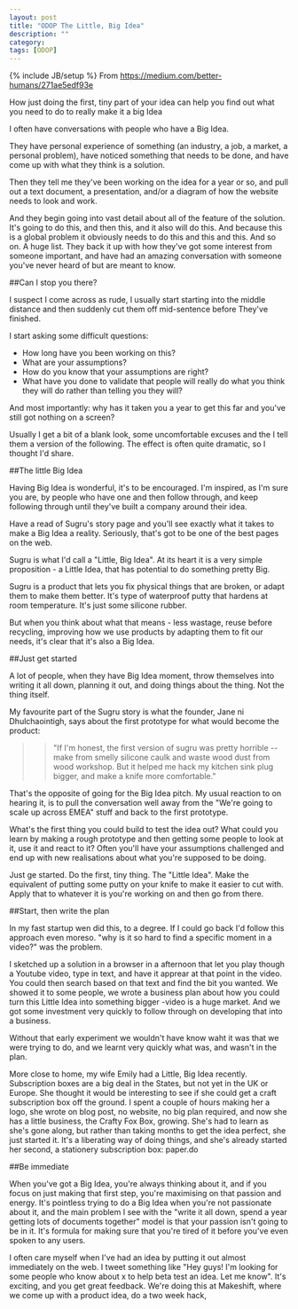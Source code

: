 ```yaml
---
layout: post
title: "ODOP The Little, Big Idea"
description: ""
category: 
tags: [ODOP]
---
```

{% include JB/setup %}
From <https://medium.com/better-humans/271ae5edf93e>

How just doing the first, tiny part of your idea can help you find out what you need to do to really make it a big Idea

I often have conversations with people who have a Big Idea.

They have personal experience of something (an industry, a job, a market, a personal problem), have noticed something that needs to be done, and have come up with what they think is a solution.

Then they tell me they've been working on the idea for a year or so, and pull out a text document, a presentation, and/or a diagram of how the website needs to look and work.

And they begin going into vast detail about all of the feature of the solution. It's going to do this, and then this, and it also will do this. And because this is a global problem it obviously needs to do this and this and this. And so on. A huge list. They back it up with how they've got some interest from someone important, and have had an amazing conversation with someone you've never heard of but are meant to know.

##Can I stop you there?

I suspect I come across as rude, I usually start starting into the middle distance and then suddenly cut them off mid-sentence before They've finished.

I start asking some difficult questions:

+ How long have you been working on this?
+ What are your assumptions?
+ How do you know that your assumptions are right?
+ What have you done to validate that people will really do what you think they will do rather than telling you they will?

And most importantly: why has it taken you a year to get this far and you've still got nothing on a screen?

Usually I get a bit of a blank look, some uncomfortable excuses and the I tell them a version of the following. The effect is often quite dramatic, so I thought I'd share.

##The little Big Idea

Having Big Idea is wonderful, it's to be encouraged. I'm inspired, as I'm sure you are, by people who have one and then follow through, and keep following through until they've built a company around their idea.

Have a read of Sugru's story page and you'll see exactly what it takes to make a Big Idea a reality. Seriously, that's got to be one of the best pages on the web.

Sugru is what I'd call a "Little, Big Idea". At its heart it is a very simple proposition - a Little Idea, that has potential to do something pretty Big.

Sugru is a product that lets you fix physical things that are broken, or adapt them to make them better. It's type of waterproof putty that hardens at room temperature. It's just some silicone rubber.

But when you think about what that means - less wastage, reuse before recycling, improving how we use products by adapting them to fit our needs, it's clear that it's also a Big Idea.

##Just get started

A lot of people, when they have Big Idea moment, throw themselves into writing it all down, planning it out, and doing things about the thing. Not the thing itself.

My favourite part of the Sugru story is what the founder, Jane ni Dhulchaointigh, says about the first prototype for what would become the product:
>> "If I'm honest, the first version of sugru was pretty horrible -- make from smelly silicone caulk and waste wood dust from wood workshop. But it helped me hack my kitchen sink plug bigger, and make a knife more comfortable."

That's the opposite of going for the Big Idea pitch. My usual reaction to on hearing it, is to pull the conversation well away from the "We're going to scale up across EMEA" stuff and back to the first prototype.

What's the first thing you could build to test the idea out? What could you learn by making a rough prototype and then getting some people to look at it, use it and react to it? Often you'll have your assumptions challenged and end up with new realisations about what you're supposed to be doing.

Just ge started. Do the first, tiny thing. The "Little Idea". Make the equivalent of putting some putty on your knife to make it easier to cut with. Apply that to whatever it is you're working on and then go from there.

##Start, then write the plan 

In my fast startup wen did this, to a degree. If I could go back I'd follow this approach even moreso. "why is it so hard to find a specific moment in a video?" was the problem.

I sketched up a solution in a browser in a afternoon that let you play though a Youtube video, type in text, and have it apprear at that point in the video. You could then search based on that text and find the bit you wanted. We showed it to some people, we wrote a business plan about how you could turn this Little Idea into something bigger -video is a huge market. And we got some investment very quickly to follow through on developing that into a business.

Without that early experiment we wouldn't have know waht it was that we were trying to do, and we learnt very quickly what was, and wasn't in the plan.

More close to home, my wife Emily had a Little, Big Idea recently. Subscription boxes are a big deal in the States, but not yet in the UK or Europe. She thought it would be interesting to see if she could get a craft subscription box off the ground. I spent a couple of hours making her a logo, she wrote on blog post, no website, no big plan required, and now she has a little business, the Crafty Fox Box, growing. She's had to learn as she's gone along, but rather than taking months to get the idea perfect, she just started it. It's a liberating way of doing things, and she's already started her second, a stationery subscription box: paper.do 

##Be immediate

When you've got a Big Idea, you're always thinking about it, and if you focus on just making that first step, you're maximising on that passion and energy. It's pointless trying to do a Big Idea when you're not passionate about it, and the main problem I see with the "write it all down, spend a year getting lots of documents together" model is that your passion isn't going to be in it. It's formula for making sure that you're tired of it before you've even spoken to any users.

I often care myself when I've had an idea by putting it out almost immediately on the web. I tweet something like "Hey guys! I'm looking for some people who know about x to help beta test an idea. Let me know". It's exciting, and you get great feedback. We're doing this at Makeshift, where we come up with a product idea, do a two week hack,
